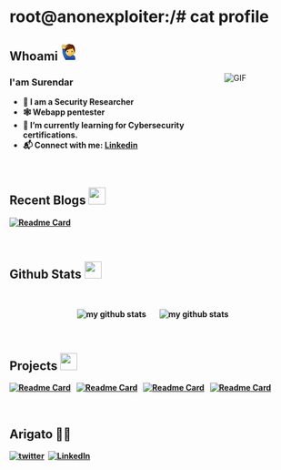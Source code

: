 
 <div>
<h1> root@anonexploiter:/# cat profile</h1>
 </div>
 <!--<p align="center"> <a href="https://github.com/An0N-3XpL0iT3R"><img src="https://github-profile-trophy.vercel.app/?username=anonexploiter&theme=onedark&row=1&margin-w=2&margin-h=2"></a></p><div size='100px'> 
 </div><br> -->
<div>
<h2> Whoami <img src ="./img/me.png/" width = "30" /> </h2>
<img width="25%" align="right" height= "175"  alt="GIF" src="https://i.pinimg.com/originals/e4/26/70/e426702edf874b181aced1e2fa5c6cde.gif"/>


<b><h3>I'am Surendar</h3>
- 🐞 I am a Security Researcher
- 🕸️ Webapp pentester
- 🔭 I’m currently learning for Cybersecurity certifications.
- 📬 Connect with me: [Linkedin](https://www.linkedin.com/in/surendar-v-7f/)

</div><br>

<div>
 <h2>Recent Blogs <img src = "https://media2.giphy.com/media/QssGEmpkyEOhBCb7e1/giphy.gif?cid=ecf05e47a0n3gi1bfqntqmob8g9aid1oyj2wr3ds3mg700bl&rid=giphy.gif"  width = "30" height = "30"> </h2>
 
[![Readme Card](https://github-readme-stats.vercel.app/api/pin/?username=anonexploiter&repo=lumberjack-writeup&bg_color=0d1116&title_color=ce09ec&text_color=a4aacb&icon_color=007ec6)](https://medium.com/@0xan0n/lumberjack-turtle-41260fb63725) &nbsp; 
</div>


</h1>
<br>
<h2> Github Stats <img src = "https://github.com/anonexploiter/anonexploiter/blob/main/img/wired-flat-153-bar-chart.gif"  width = "30" height = "30"></h2>
<p>
<!-- <img alt="GitHub" src="https://img.shields.io/badge/dynamic/json?logo=github&label=Github%20followers&query=%24.data.totalSubs&url=https%3A%2F%2Fapi.spencerwoo.com%2Fsubstats%2F%3Fsource%3Dgithub%26queryKey%3Danonexploiter">
</a> -->
<!--  <img src="https://komarev.com/ghpvc/?username=surea007&label=Profile%20views&color=0e75b6&style=flat" alt="surea007" /> -->
&nbsp; &nbsp;

</p>
<a>
    <p align = center>
<!--      <img src="https://github-readme-stats.vercel.app/api?username=anonexploiter&show_icons=true&theme=tokyonight" alt="my github stats" width="320"/>     &nbsp;&nbsp;&nbsp;&nbsp;&nbsp;&nbsp; -->
     <img src="https://github-readme-streak-stats.herokuapp.com?user=anonexploiter&theme=tokyonight&date_format=M%20j%5B%2C%20Y%5D" alt="my github stats" width="340"/>&nbsp;&nbsp;&nbsp;&nbsp;&nbsp;&nbsp;
 <img src="https://github-readme-stats.vercel.app/api/top-langs/?username=anonexploiter&layout=compact&theme=tokyonight"  alt="my github stats" width="320"/>
    </p>
</a>


<br>

<!-- projects -->


<div>
 <h2>Projects&nbsp;<img src = "https://github.com/anonexploiter/anonexploiter/blob/main/img/wired-outline-1330-rest-api%20(2).gif"  width = "30" height = "30"> </h2>

[![Readme Card](https://github-readme-stats.vercel.app/api/pin/?username=anonexploiter&repo=Malwaresense&bg_color=0d1116&title_color=ce09ec&text_color=a4aacb&icon_color=007ec6)](https://github.com/anonexploiter/Malwaresense) &nbsp;
[![Readme Card](https://github-readme-stats.vercel.app/api/pin/?username=anonexploiter&repo=CerebraScan&bg_color=0d1116&title_color=ce09ec&text_color=a4aacb&icon_color=007ec6)](https://github.com/anonexploiter/CerebraScan) &nbsp; 
[![Readme Card](https://github-readme-stats.vercel.app/api/pin/?username=anonexploiter&repo=recon_collector&bg_color=0d1116&title_color=ce09ec&text_color=a4aacb&icon_color=007ec6)](https://github.com/anonexploiter/recon_collector) &nbsp;
[![Readme Card](https://github-readme-stats.vercel.app/api/pin/?username=anonexploiter&repo=Anpr&bg_color=0d1116&title_color=ce09ec&text_color=a4aacb&icon_color=007ec6)](https://github.com/anonexploiter/Anpr) &nbsp; 

</div>

<br>


<div>
 <h2>Arigato 🧑‍🏫 </h2>

<p>
<!-- <img src="https://profile-counter.glitch.me/anonexploiter/count.svg"/> -->
<a href="https://www.twitter.com/anonexploiter"><img src="https://img.shields.io/badge/twitter-%231877F2.svg?&style=for-the-badge&logo=twitter&logoColor=white" alt="twitter" /></a>&nbsp;
<a href="https://www.linkedin.com/in/surendar-v-7f/"><img src="https://img.shields.io/badge/linkedin-%230077B5.svg?&style=for-the-badge&logo=linkedin&logoColor=white" alt="LinkedIn" /></a>&nbsp;<br><br>
</p>

</div>

<br>


  
